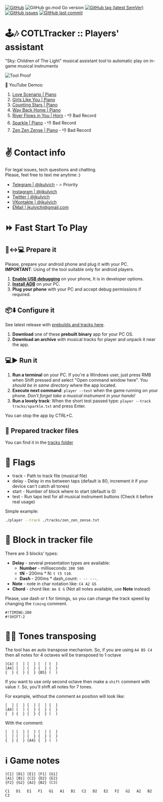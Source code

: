 [![GitHub](https://img.shields.io/github/license/jkulvich/cotltracker)](https://github.com/jkulvich/COTLTracker/blob/master/LICENSE)
![GitHub go.mod Go version](https://img.shields.io/github/go-mod/go-version/jkulvich/cotltracker)
[![GitHub tag (latest SemVer)](https://img.shields.io/github/v/tag/jkulvich/cotltracker)](https://github.com/jkulvich/COTLTracker/releases)
[![GitHub issues](https://img.shields.io/github/issues/jkulvich/cotltracker)](https://github.com/jkulvich/COTLTracker/issues)
[![GitHub last commit](https://img.shields.io/github/last-commit/jkulvich/cotltracker)](https://github.com/jkulvich/COTLTracker/commits/master)

# :joystick::notes: COTLTracker :: Players' assistant
"Sky: Children of The Light" musical assistant tool to automatic play on in-game musical instruments

![Tool Proof](./assets/proof2.gif)

:eyes: YouTube Demos:
1. [Love Scenario | Piano](https://youtu.be/ejYJq7mixME)
2. [Girls Like You | Piano](https://youtu.be/8W7AQtnZh0k)
3. [Counting Stars | Piano](https://youtu.be/JMDFZYuwwz8)
4. [Way Back Home | Piano](https://youtu.be/OMZEtMOoTOI)
5. [River Flows in You | Horn](https://www.youtube.com/watch?v=-RD3mvBv8M8) - :-1: Bad Record
6. [Sparkle | Piano](https://www.youtube.com/watch?v=9vW_sGyi8EE) - :-1: Bad Record
7. [Zen Zen Zense | Piano](https://www.youtube.com/watch?v=WTTuqxaN5xg) - :-1: Bad Record

# :v: Contact info
For legal issues, tech questions and chatting.  
Please, feel free to text me anytime :)

- [Telegram | @jkulvich](https://t.me/jkulvich) - :star: Priority
- [Instagram | @ijkulvich](https://instagram.com/ijkulvich)
- [Twitter | @jkulvich](https://twitter.com/jkulvich)
- [VKontakte | @jkulvich](https://vk.com/jkulvich)
- [EMail | jkulvichi@gmail.com](mailto:jkulvichi@gmail.com)

# :fast_forward: Fast Start To Play

## :iphone::left_right_arrow::computer: Prepare it
Please, prepare your android phone and plug it with your PC.  
**IMPORTANT**: Using of the tool suitable only for android players.
1. [**Enable USB debugging**](https://www.phonearena.com/news/How-to-enable-USB-debugging-on-Android_id53909) on your phone, It is in developer options.
2. [**Install ADB**](https://www.xda-developers.com/install-adb-windows-macos-linux/) on your PC.
3. **Plug your phone** with your PC and accept debug permissions if required.

## :package::arrow_down: Configure it
See latest release with [prebuilds and tracks here](https://github.com/jkulvich/COTLTracker/releases).
1. **Download** one of these **prebuilt binary** app for your PC OS.
2. **Download an archive** with musical tracks for player and unpack it near the app.

## :computer::arrow_forward: Run it
1. **Run a terminal** on your PC. If you're a Windows user, just press RMB when Shift pressed and select "Open command window here". You _should be in same directory_ where the app located.
2. **Execute next command**: `player --test` when the game running on your phone. _Don't forget take a musical instrument in your hands!_
3. **Run a lovely track**: When the short test passed type: `player --track tracks/sparkle.txt` and press Enter.

You can stop the app by CTRL+C.

## :musical_note: Prepared tracker files

You can find it in the [tracks folder](./tracks)

# :checkered_flag: Flags

- track - Path to track file (musical file)
- delay - Delay in ms between taps (default is 80, increment it if your device can't catch all tones)
- start - Number of block where to start (default is 0)
- test - Run taps test for all musical instrument buttons (Check it before real usage)

Simple example:
```bash
./player --track ./tracks/zen_zen_zense.txt
```

# :1234: Block in tracker file

There are 3 blocks' types:
- **Delay** - several presentation types are available:
    - **Number** - milliseconds: `200 500`
    - **tN** - 200ms * N: `t t5 t10`.        
    - **Dash** - 200ms * dash_count: `- -- ---`.        
- **Note** - note in char notation like: `C4 A2 G5`
- **Chord** - chord like: `Am E G` (Not all notes available, use **Note** instead)

Please, use dash or t for timings, so you can change
the track speed by changing the `timing` comment.

```
#!TIMING:200
#!SHIFT:2
```

# :arrow_up_small::arrow_down_small: Tones transposing

The tool has an auto transpose mechanism.
So, if you are using `A4 B5 C4` then all notes for 4 octaves will be
transposed to 1 octave
```
[C4] [  ] [  ] [  ] [  ]
[A4] [  ] {  } {  } {  }
{  } {  } {  } {B5} (  )
```

If you want to use only second octave then make a `shift` comment
with value `7`. So, you'll shift all notes for 7 tones.

For example, without the comment `A4` position will look like:
```
[  ] [  ] [  ] [  ] [  ]
[A4] [  ] {  } {  } {  }
{  } {  } {  } {  } (  )
```
With the comment:
```
[  ] [  ] [  ] [  ] [  ]
[  ] [  ] {  } {  } {  }
{  } {  } {A4} {  } (  )
```

# :information_source: Game notes

```
[C1] [D1] [E1] [F1] [G1]
[A1] [B1] {C2} {D2} {E2}
{F2} {G2} {A2} {B2} (C3)
```

```
C1   D1   E1   F1   G1   A1   B1   C2   D2   E2   F2   G2   A2   B2   C3
``` 
